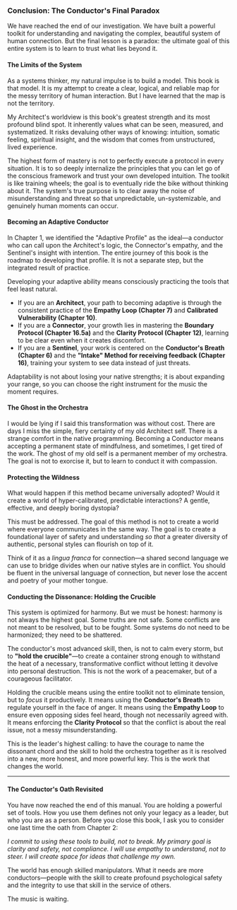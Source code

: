 ### **Conclusion: The Conductor's Final Paradox**

We have reached the end of our investigation. We have built a powerful toolkit for understanding and navigating the complex, beautiful system of human connection. But the final lesson is a paradox: the ultimate goal of this entire system is to learn to trust what lies beyond it.

#### **The Limits of the System**
As a systems thinker, my natural impulse is to build a model. This book is that model. It is my attempt to create a clear, logical, and reliable map for the messy territory of human interaction. But I have learned that the map is not the territory.

My Architect's worldview is this book's greatest strength and its most profound blind spot. It inherently values what can be seen, measured, and systematized. It risks devaluing other ways of knowing: intuition, somatic feeling, spiritual insight, and the wisdom that comes from unstructured, lived experience.

The highest form of mastery is not to perfectly execute a protocol in every situation. It is to so deeply internalize the principles that you can let go of the conscious framework and trust your own developed intuition. The toolkit is like training wheels; the goal is to eventually ride the bike without thinking about it. The system's true purpose is to clear away the noise of misunderstanding and threat so that unpredictable, un-systemizable, and genuinely human moments can occur.

#### **Becoming an Adaptive Conductor**
In Chapter 1, we identified the "Adaptive Profile" as the ideal—a conductor who can call upon the Architect's logic, the Connector's empathy, and the Sentinel's insight with intention. The entire journey of this book is the roadmap to developing that profile. It is not a separate step, but the integrated result of practice.

Developing your adaptive ability means consciously practicing the tools that feel least natural.
*   If you are an **Architect**, your path to becoming adaptive is through the consistent practice of the **Empathy Loop (Chapter 7)** and **Calibrated Vulnerability (Chapter 10)**.
*   If you are a **Connector**, your growth lies in mastering the **Boundary Protocol (Chapter 16.5a)** and the **Clarity Protocol (Chapter 12)**, learning to be clear even when it creates discomfort.
*   If you are a **Sentinel**, your work is centered on the **Conductor's Breath (Chapter 6)** and the **"Intake" Method for receiving feedback (Chapter 16)**, training your system to see data instead of just threats.

Adaptability is not about losing your native strengths; it is about expanding your range, so you can choose the right instrument for the music the moment requires.

#### **The Ghost in the Orchestra**
I would be lying if I said this transformation was without cost. There are days I miss the simple, fiery certainty of my old Architect self. There is a strange comfort in the native programming. Becoming a Conductor means accepting a permanent state of mindfulness, and sometimes, I get tired of the work. The ghost of my old self is a permanent member of my orchestra. The goal is not to exorcise it, but to learn to conduct it with compassion.

#### **Protecting the Wildness**
What would happen if this method became universally adopted? Would it create a world of hyper-calibrated, predictable interactions? A gentle, effective, and deeply boring dystopia?

This must be addressed. The goal of this method is not to create a world where everyone communicates in the same way. The goal is to create a foundational layer of safety and understanding *so that* a greater diversity of authentic, personal styles can flourish on top of it.

Think of it as a *lingua franca* for connection—a shared second language we can use to bridge divides when our native styles are in conflict. You should be fluent in the universal language of connection, but never lose the accent and poetry of your mother tongue.

#### **Conducting the Dissonance: Holding the Crucible**
This system is optimized for harmony. But we must be honest: harmony is not always the highest goal. Some truths are not safe. Some conflicts are not meant to be resolved, but to be fought. Some systems do not need to be harmonized; they need to be shattered.

The conductor's most advanced skill, then, is not to calm every storm, but to **"hold the crucible"**—to create a container strong enough to withstand the heat of a necessary, transformative conflict without letting it devolve into personal destruction. This is not the work of a peacemaker, but of a courageous facilitator.

Holding the crucible means using the entire toolkit not to eliminate tension, but to *focus* it productively. It means using the **Conductor's Breath** to regulate yourself in the face of anger. It means using the **Empathy Loop** to ensure even opposing sides feel heard, though not necessarily agreed with. It means enforcing the **Clarity Protocol** so that the conflict is about the real issue, not a messy misunderstanding.

This is the leader's highest calling: to have the courage to name the dissonant chord and the skill to hold the orchestra together as it is resolved into a new, more honest, and more powerful key. This is the work that changes the world.

---
#### **The Conductor's Oath Revisited**
You have now reached the end of this manual. You are holding a powerful set of tools. How you use them defines not only your legacy as a leader, but who you are as a person. Before you close this book, I ask you to consider one last time the oath from Chapter 2:

*I commit to using these tools to build, not to break. My primary goal is clarity and safety, not compliance. I will use empathy to understand, not to steer. I will create space for ideas that challenge my own.*

The world has enough skilled manipulators. What it needs are more conductors—people with the skill to create profound psychological safety and the integrity to use that skill in the service of others.

The music is waiting.
      